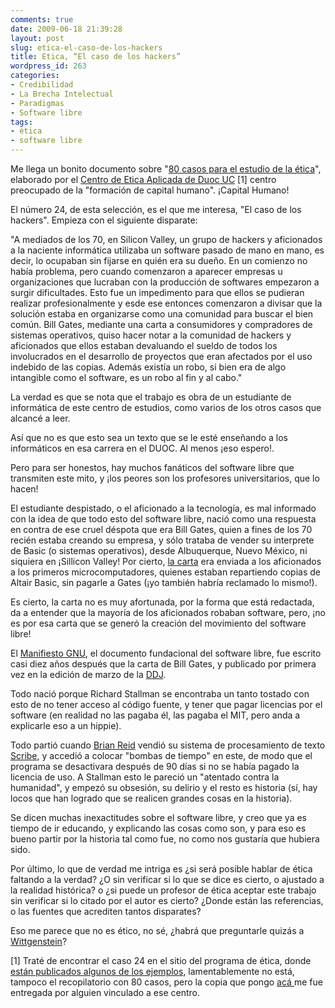 ```yaml
---
comments: true
date: 2009-06-18 21:39:28
layout: post
slug: etica-el-caso-de-los-hackers
title: Etica, “El caso de los hackers”
wordpress_id: 263
categories:
- Credibilidad
- La Brecha Intelectual
- Paradigmas
- Software libre
tags:
- ética
- software libre
---
```


Me llega un bonito documento sobre "[80 casos para el estudio de la ética](http://www.lnds.net/documentos/80-Casos.pdf)", elaborado por el [Centro de Etica Aplicada de Duoc UC](http://etica.duoc.cl/index.php) [1] centro preocupado de la "formación de capital humano". ¡Capital Humano!

El número 24, de esta selección, es el que me interesa, "El caso de los hackers". Empieza con el siguiente disparate:

>   
"A mediados de los 70, en Silicon Valley, un grupo de hackers y aficionados a la naciente informática utilizaba un software pasado de mano en mano, es decir, lo ocupaban sin fijarse en quién era su dueño. En un comienzo no había problema, pero cuando comenzaron a aparecer empresas u organizaciones que lucraban con la producción de softwares empezaron a surgir dificultades. Esto fue un impedimento para que ellos se pudieran realizar profesionalmente y esde ese entonces comenzaron a divisar que la solución estaba en organizarse como una comunidad para buscar el bien común. Bill Gates, mediante una carta a consumidores y compradores de sistemas operativos, quiso hacer notar a la comunidad de hackers y aficionados que ellos estaban devaluando el sueldo de todos los involucrados en el desarrollo de proyectos que eran afectados por el uso indebido de las copias. Además existía un robo, si bien era de algo intangible como el software, es un robo al fin y al cabo."

>   


La verdad es que se nota que el trabajo es obra de un estudiante de informática de este centro de estudios, como varios de los otros casos que alcancé a leer.

Así que no es que esto sea un texto que se le esté enseñando a los informáticos en esa carrera en el DUOC. Al menos ¡eso espero!.

Pero para ser honestos, hay muchos fanáticos del software libre que transmiten este mito, y ¡los peores son los profesores universitarios, que lo hacen!

El estudiante despistado, o el aficionado a la tecnología, es mal informado con la idea de que todo esto del software libre, nació como una respuesta en contra de ese cruel déspota que era Bill Gates, quien  a fines de los 70 recién estaba creando su empresa, y sólo trataba de vender su interprete de Basic (o sistemas operativos), desde  Albuquerque, Nuevo México, ni siquiera en ¡Sillicon Valley! Por cierto, [la carta](http://www.blinkenlights.com/classiccmp/gateswhine.html) era enviada a los aficionados a los primeros microcomputadores, quienes estaban repartiendo copias de Altair Basic, sin pagarle a Gates (¡yo también habría reclamado lo mismo!).   


Es cierto, la carta no es muy afortunada, por la forma que está redactada, da a entender que la mayoría de los aficionados robaban software, pero, ¡no es por esa carta que se generó la creación del movimiento del software libre!

El [Manifiesto GNU](http://www.gnu.org/gnu/manifesto.html), el documento fundacional del software libre, fue escrito casi diez años después que la carta de Bill Gates, y publicado por primera vez en la edición de marzo de la [DDJ](http://www.ddj.com/).

Todo nació porque Richard Stallman se encontraba un tanto tostado con esto de no tener acceso al código fuente, y tener que pagar licencias por el software (en realidad no las pagaba él, las pagaba el MIT, pero anda a explicarle eso a un hippie).

Todo partió cuando [Brian Reid](http://justus.anglican.org/reid.html) vendió su sistema de procesamiento de texto [Scribe](http://en.wikipedia.org/wiki/Scribe_(word_processing)), y accedió a colocar "bombas de tiempo" en este, de modo que el programa se desactivara después de 90 días si no se había pagado la licencia de uso. A Stallman esto le pareció un "atentado contra la humanidad", y empezó su obsesión, su delirio y el resto es historia (sí, hay locos que han logrado que se realicen grandes cosas en la historia).

Se dicen muchas inexactitudes sobre el software libre, y creo que ya es tiempo de ir educando, y explicando las cosas como son, y para eso es bueno partir por la historia tal como fue, no como nos gustaría que hubiera sido.

Por último, lo que de verdad me intriga es ¿si será posible hablar de ética faltando a la verdad? ¿O sin verificar si lo que se dice es cierto, o ajustado a la realidad histórica? o ¿si puede un profesor de ética
aceptar este trabajo sin verificar si lo citado por el autor es cierto? ¿Donde están las referencias,  o las fuentes que acrediten tantos disparates?

Eso me parece que no es ético, no sé, ¿habrá que preguntarle quizás a [Wittgenstein](http://www.philosophia.cl/biblioteca/Wittgenstein/conferencia.pdf)?

  


[1] Traté de encontrar el caso 24 en el sitio del programa de ética, donde [están publicados algunos de los ejemplos](http://etica.duoc.cl/casos.html), lamentablemente no está, tampoco el recopilatorio con 80 casos, pero la copia que pongo [acá ](http://www.lnds.net/documentos/80-Casos.pdf) me fue entregada por alguien vinculado a ese centro.



